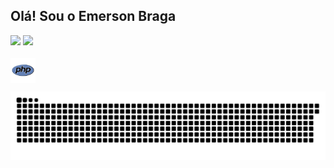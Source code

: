 ## Olá! Sou o Emerson Braga
<div>
<img heigth="180em" src="https://github-readme-stats.vercel.app/api?username=emersonviniciusbraga&show_icons=true&theme=radical&include_all_commits=true&count_private=true"/>
<img heigth="180em" src="https://github-readme-stats.vercel.app/api/top-langs/?username=emersonviniciusbraga&layout=compact&langs_count=7&theme=radical"/>
</div>
<div style="display: inline_block"><br>
    <img align="center" heigth="30" width="40" src="img/php-icon.svg">


</div>

![Snake animation](https://github.com/emersonviniciusbraga/emersonviniciusbraga/blob/output/github-contribution-grid-snake.svg)
